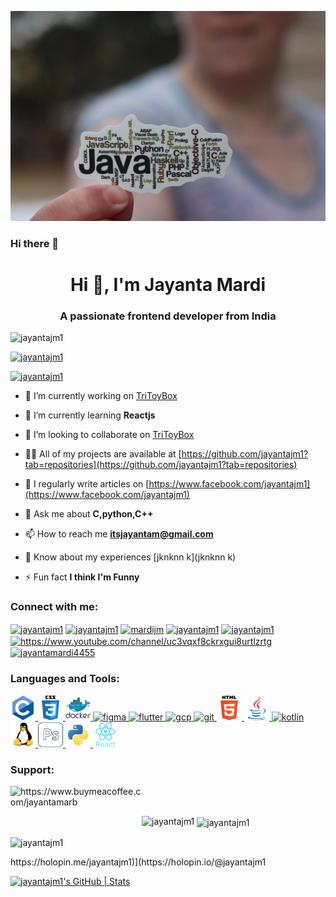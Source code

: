 ![logo](https://github.com/jayantajm1/jayantajm1/blob/main/pexels-photo-11035547.png)
### Hi there 👋

<h1 align="center">Hi 👋, I'm Jayanta Mardi</h1>
<h3 align="center">A passionate frontend developer from India</h3>

<p align="left"> <img src="https://komarev.com/ghpvc/?username=jayantajm1&label=Profile%20views&color=0e75b6&style=flat" alt="jayantajm1" /> </p>

<p align="left"> <a href="https://github.com/ryo-ma/github-profile-trophy"><img src="https://github-profile-trophy.vercel.app/?username=jayantajm1" alt="jayantajm1" /></a> </p>

<p align="left"> <a href="https://twitter.com/jayantajm1" target="blank"><img src="https://img.shields.io/twitter/follow/jayantajm1?logo=twitter&style=for-the-badge" alt="jayantajm1" /></a> </p>

- 🔭 I’m currently working on [TriToyBox](https://github.com/sankalparoy/wb_e_panchayet)

- 🌱 I’m currently learning **Reactjs**

- 👯 I’m looking to collaborate on [TriToyBox](https://github.com/jayantajm1/TriToyBox)

- 👨‍💻 All of my projects are available at [https://github.com/jayantajm1?tab=repositories](https://github.com/jayantajm1?tab=repositories)

- 📝 I regularly write articles on [https://www.facebook.com/jayantajm1](https://www.facebook.com/jayantajm1)

- 💬 Ask me about **C,python,C++**

- 📫 How to reach me **itsjayantam@gmail.com**

- 📄 Know about my experiences [jknknn k](jknknn k)

- ⚡ Fun fact **I think I'm Funny**

<h3 align="left">Connect with me:</h3>
<p align="left">
<a href="https://codepen.io/jayantajm1" target="blank"><img align="center" src="https://raw.githubusercontent.com/jayantajm1/github-profile-readme-generator/master/src/images/icons/Social/codepen.svg" alt="jayantajm1" height="30" width="40" /></a>
<a href="https://twitter.com/jayantajm1" target="blank"><img align="center" src="https://raw.githubusercontent.com/jayantajm1/github-profile-readme-generator/master/src/images/icons/Social/twitter.svg" alt="jayantajm1" height="30" width="40" /></a>
<a href="https://linkedin.com/in/mardijm" target="blank"><img align="center" src="https://raw.githubusercontent.com/jayantajm1/github-profile-readme-generator/master/src/images/icons/Social/linked-in-alt.svg" alt="mardijm" height="30" width="40" /></a>
<a href="https://fb.com/jayantajm1" target="blank"><img align="center" src="https://raw.githubusercontent.com/rahuldkjain/github-profile-readme-generator/master/src/images/icons/Social/facebook.svg" alt="jayantajm1" height="30" width="40" /></a>
<a href="https://instagram.com/jayantajm1" target="blank"><img align="center" src="https://raw.githubusercontent.com/rahuldkjain/github-profile-readme-generator/master/src/images/icons/Social/instagram.svg" alt="jayantajm1" height="30" width="40" /></a>
<a href="https://www.youtube.com/c/https://www.youtube.com/channel/uc3vqxf8ckrxgui8urtlzrtg" target="blank"><img align="center" src="https://raw.githubusercontent.com/jayantajm1/github-profile-readme-generator/master/src/images/icons/Social/youtube.svg" alt="https://www.youtube.com/channel/uc3vqxf8ckrxgui8urtlzrtg" height="30" width="40" /></a>
<a href="https://auth.geeksforgeeks.org/user/jayantamardi4455" target="blank"><img align="center" src="https://raw.githubusercontent.com/jayantajm1/github-profile-readme-generator/master/src/images/icons/Social/geeks-for-geeks.svg" alt="jayantamardi4455" height="30" width="40" /></a>
</p>

<h3 align="left">Languages and Tools:</h3>
<p align="left"> <a href="https://www.cprogramming.com/" target="_blank" rel="noreferrer"> <img src="https://raw.githubusercontent.com/devicons/devicon/master/icons/c/c-original.svg" alt="c" width="40" height="40"/> </a> <a href="https://www.w3schools.com/css/" target="_blank" rel="noreferrer"> <img src="https://raw.githubusercontent.com/devicons/devicon/master/icons/css3/css3-original-wordmark.svg" alt="css3" width="40" height="40"/> </a> <a href="https://www.docker.com/" target="_blank" rel="noreferrer"> <img src="https://raw.githubusercontent.com/devicons/devicon/master/icons/docker/docker-original-wordmark.svg" alt="docker" width="40" height="40"/> </a> <a href="https://www.figma.com/" target="_blank" rel="noreferrer"> <img src="https://www.vectorlogo.zone/logos/figma/figma-icon.svg" alt="figma" width="40" height="40"/> </a> <a href="https://flutter.dev" target="_blank" rel="noreferrer"> <img src="https://www.vectorlogo.zone/logos/flutterio/flutterio-icon.svg" alt="flutter" width="40" height="40"/> </a> <a href="https://cloud.google.com" target="_blank" rel="noreferrer"> <img src="https://www.vectorlogo.zone/logos/google_cloud/google_cloud-icon.svg" alt="gcp" width="40" height="40"/> </a> <a href="https://git-scm.com/" target="_blank" rel="noreferrer"> <img src="https://www.vectorlogo.zone/logos/git-scm/git-scm-icon.svg" alt="git" width="40" height="40"/> </a> <a href="https://www.w3.org/html/" target="_blank" rel="noreferrer"> <img src="https://raw.githubusercontent.com/devicons/devicon/master/icons/html5/html5-original-wordmark.svg" alt="html5" width="40" height="40"/> </a> <a href="https://www.java.com" target="_blank" rel="noreferrer"> <img src="https://raw.githubusercontent.com/devicons/devicon/master/icons/java/java-original.svg" alt="java" width="40" height="40"/> </a> <a href="https://kotlinlang.org" target="_blank" rel="noreferrer"> <img src="https://www.vectorlogo.zone/logos/kotlinlang/kotlinlang-icon.svg" alt="kotlin" width="40" height="40"/> </a> <a href="https://www.linux.org/" target="_blank" rel="noreferrer"> <img src="https://raw.githubusercontent.com/devicons/devicon/master/icons/linux/linux-original.svg" alt="linux" width="40" height="40"/> </a> <a href="https://www.photoshop.com/en" target="_blank" rel="noreferrer"> <img src="https://raw.githubusercontent.com/devicons/devicon/master/icons/photoshop/photoshop-line.svg" alt="photoshop" width="40" height="40"/> </a> <a href="https://www.python.org" target="_blank" rel="noreferrer"> <img src="https://raw.githubusercontent.com/devicons/devicon/master/icons/python/python-original.svg" alt="python" width="40" height="40"/> </a> <a href="https://reactjs.org/" target="_blank" rel="noreferrer"> <img src="https://raw.githubusercontent.com/devicons/devicon/master/icons/react/react-original-wordmark.svg" alt="react" width="40" height="40"/> </a> </p>

<h3 align="left">Support:</h3>
<p><a href="https://www.buymeacoffee.com/https://www.buymeacoffee.com/jayantamarb"> <img align="left" src="https://cdn.buymeacoffee.com/buttons/v2/default-yellow.png" height="50" width="210" alt="https://www.buymeacoffee.com/jayantamarb" /></a></p><br><br>

<p><img align="left" src="https://github-readme-stats.vercel.app/api/top-langs?username=jayantajm1&show_icons=true&locale=en&layout=compact" alt="jayantajm1" /></p>

<p>&nbsp;<img align="center" src="https://github-readme-stats.vercel.app/api?username=jayantajm1&show_icons=true&locale=en" alt="jayantajm1" /></p>

<p><img align="center" src="https://github-readme-streak-stats.herokuapp.com/?user=jayantajm1&" alt="jayantajm1" /></p>
https://holopin.me/jayantajm1)](https://holopin.io/@jayantajm1

[![jayantajm1's GitHub | Stats](https://stats.quine.sh/jayantajm1/github?theme=light)](https://quine.sh)

